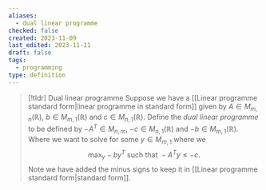 ```yaml
---
aliases:
  - dual linear programme
checked: false
created: 2023-11-09
last_edited: 2023-11-11
draft: false
tags:
  - programming
type: definition
---
```

>[!tldr] Dual linear programme
>Suppose we have a [[Linear programme standard form|linear programme in standard form]] given by $A \in M_{m,n}(\mathbb{R})$, $b \in M_{m,1}(\mathbb{R})$ and $c \in M_{n,1}(\mathbb{R})$. Define the *dual linear programme* to be defined by $-A^T \in M_{n,m}$, $-c \in M_{n,1}(\mathbb{R})$ and $-b \in M_{m,1}(\mathbb{R})$. Where we want to solve for some $y \in M_{m,1}$ where we
>$$ \max_y -b y^T \mbox{ such that } -A^Ty \leq -c.$$
>Note we have added the minus signs to keep it in [[Linear programme standard form|standard form]].



